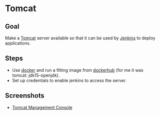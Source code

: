 # Tomcat

## Goal
Make a [Tomcat](http://tomcat.apache.org/) server available so that it can be used by [Jenkins](https://www.jenkins.io/)
to deploy applications.

## Steps
 - Use [docker](https://www.docker.com/) and run a fitting image
from [dockerhub](https://hub.docker.com/_/tomcat?tab=tags&page=1&ordering=last_updated) (for me it was tomcat:
jdk15-openjdk).
- Set up credentials to enable jenkins to access the server.

## Screenshots
- [Tomcat Management Console](resources/tomcat_manager.PNG)
